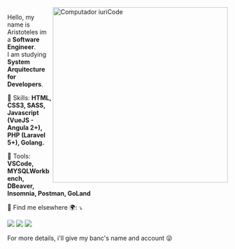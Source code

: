 <img src="https://raw.githubusercontent.com/MicaelliMedeiros/micaellimedeiros/master/image/computer-illustration.png" min-width="400px" max-width="400px" width="400px" align="right" alt="Computador iuriCode">

<p align="left"> 
  Hello, my name is Aristoteles im a <strong>Software Engineer</strong>.<br>
  I am studying <strong>System Arquitecture for Developers</strong>.
</p>

<p align="left">
  🦄 Skills: <strong>HTML, CSS3, SASS, Javascript (VueJS - Angula 2+), PHP (Laravel 5+), Golang.</strong>
</p>

<p align="left">
  💼 Tools: <strong>VSCode, MYSQLWorkbench, DBeaver, Insomnia, Postman, GoLand</strong>
</p>

<p align="left">
  💌 Find me elsewhere 🌍: ⤵️
</p>

<p align="left">
  <a href="https://www.linkedin.com/in/arikardnoir" alt="Linkedin">
  <img src="https://img.shields.io/badge/-Linkedin-0e76a8?style=flat-square&logo=Linkedin&logoColor=white&link=LINK-DO-SEU-LINKEDIN" /></a>

  <a href="https://www.facebook.com/ARIKARDNOIR/" alt="Facebook">
  <img src="https://img.shields.io/badge/-Facebook-3b5998?style=flat-square&labelColor=3b5998&logo=facebook&logoColor=white&link=LINK-DO-SEU-FACEBOOK"/></a>

  <a href="https://instagram.com/arikardnoir" alt="Instagram">
  <img src="https://img.shields.io/badge/-Instagram-DF0174?style=flat-square&labelColor=DF0174&logo=instagram&logoColor=white&link=LINK-DO-SEU-INSTAGRAM"/></a>
</p>  

<p align="left">
  For more details, i'll give my banc's name and account 😜
</p>
